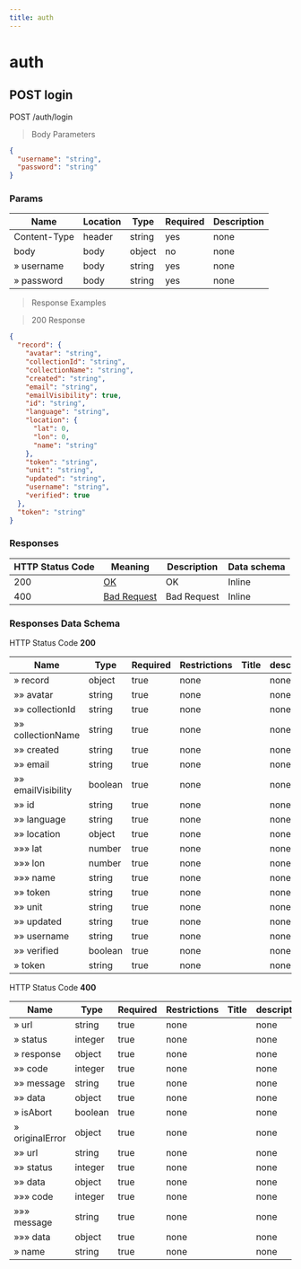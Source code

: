 ```yaml
---
title: auth
---
```


# auth

## POST login

POST /auth/login

> Body Parameters

```json
{
  "username": "string",
  "password": "string"
}
```

### Params

|Name|Location|Type|Required|Description|
|---|---|---|---|---|
|Content-Type|header|string| yes |none|
|body|body|object| no |none|
|» username|body|string| yes |none|
|» password|body|string| yes |none|

> Response Examples

> 200 Response

```json
{
  "record": {
    "avatar": "string",
    "collectionId": "string",
    "collectionName": "string",
    "created": "string",
    "email": "string",
    "emailVisibility": true,
    "id": "string",
    "language": "string",
    "location": {
      "lat": 0,
      "lon": 0,
      "name": "string"
    },
    "token": "string",
    "unit": "string",
    "updated": "string",
    "username": "string",
    "verified": true
  },
  "token": "string"
}
```

### Responses

|HTTP Status Code |Meaning|Description|Data schema|
|---|---|---|---|
|200|[OK](https://tools.ietf.org/html/rfc7231#section-6.3.1)|OK|Inline|
|400|[Bad Request](https://tools.ietf.org/html/rfc7231#section-6.5.1)|Bad Request|Inline|

### Responses Data Schema

HTTP Status Code **200**

|Name|Type|Required|Restrictions|Title|description|
|---|---|---|---|---|---|
|» record|object|true|none||none|
|»» avatar|string|true|none||none|
|»» collectionId|string|true|none||none|
|»» collectionName|string|true|none||none|
|»» created|string|true|none||none|
|»» email|string|true|none||none|
|»» emailVisibility|boolean|true|none||none|
|»» id|string|true|none||none|
|»» language|string|true|none||none|
|»» location|object|true|none||none|
|»»» lat|number|true|none||none|
|»»» lon|number|true|none||none|
|»»» name|string|true|none||none|
|»» token|string|true|none||none|
|»» unit|string|true|none||none|
|»» updated|string|true|none||none|
|»» username|string|true|none||none|
|»» verified|boolean|true|none||none|
|» token|string|true|none||none|

HTTP Status Code **400**

|Name|Type|Required|Restrictions|Title|description|
|---|---|---|---|---|---|
|» url|string|true|none||none|
|» status|integer|true|none||none|
|» response|object|true|none||none|
|»» code|integer|true|none||none|
|»» message|string|true|none||none|
|»» data|object|true|none||none|
|» isAbort|boolean|true|none||none|
|» originalError|object|true|none||none|
|»» url|string|true|none||none|
|»» status|integer|true|none||none|
|»» data|object|true|none||none|
|»»» code|integer|true|none||none|
|»»» message|string|true|none||none|
|»»» data|object|true|none||none|
|» name|string|true|none||none|
